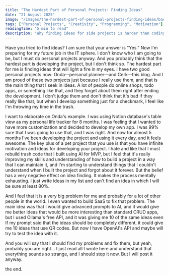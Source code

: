 ```yaml
---
title: "The Hardest Part of Personal Projects: Finding Ideas"
date: "21 August 2025"
image: "/images/the-hardest-part-of-personal-projects-finding-ideas/background.jpg"
tags: ["Personal Projects", "Creativity", "Programming", "Motivation"]
readingTime: "5 min to read"
description: "Why finding ideas for side projects is harder than coding them, and how pet projects like Onda and Cerk taught me the value of building tools I actually use."
---
```



Have you tried to find ideas? I am sure that your answer is "Yes." Now I'm preparing for my future job in the IT sphere. I don't know who I am going to be, but I must do personal projects anyway. And you probably think that the hardest part is developing the project, but I don't think so. The hardest part for me is finding ideas that will light a fire in my eyes. I have two good personal projects now: Onda—personal planner—and Cerk—this blog. And I am proud of these two projects just because I really use them, and that is the main thing that I seek in ideas. A lot of people do online shops, todo apps, or something like that, and they forget about them right after ending the development. I don't judge them and don't think that it's bad if they really like that, but when I develop something just for a checkmark, I feel like I'm throwing my time in the trash.

I want to elaborate on Onda's example. I was using Notion database's table view as my personal life tracker for 8 months. I was feeling that I wanted to have more customization and decided to develop my own app. I was 99% sure that I was going to use that, and I was right. And now for almost 5 months I've been developing the project and using it every day, and it feels awesome. The key plus of a pet project that you use is that you have infinite motivation and ideas for developing your project. I hate and like that I must rebuild trash code that I built using AI for MVP, but I feel that it's really improving my skills and understanding of how to build a project in a way that I can maintain it, and I'm starting to understand things that I couldn't understand when I built the project and forgot about it forever. But the belief has a very negative effect on idea finding. It makes the process mentally exhausting. I just write ideas in my list and can't find an idea in which I will be sure at least 80%.

And I feel that it is a very big problem for me and probably for a lot of other people in the world. I even wanted to build SaaS to fix that problem. The main idea was that I would give advanced prompts to AI, and it would give me better ideas that would be more interesting than standard CRUD apps, but I used Ollama's free API, and it was giving me 10 of the same ideas even If my prompt said that the ideas should be completely different, it could give me 10 ideas that use QR codes. But now I have OpenAI's API and maybe will try to test the idea with it. 

And you will say that I should find my problems and fix them, but yeah, probably you are right... I just read all I wrote here and understand that everything sounds so strange, and I should stop it now. But I will post it anyway.

the end.

